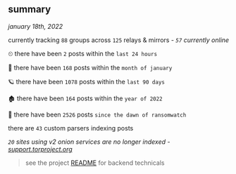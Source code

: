 
## summary
_january 18th, 2022_

currently tracking `88` groups across `125` relays & mirrors - _`57` currently online_

⏲ there have been `2` posts within the `last 24 hours`

🦈 there have been `168` posts within the `month of january`

🪐 there have been `1078` posts within the `last 90 days`

🏚 there have been `164` posts within the `year of 2022`

🦕 there have been `2526` posts `since the dawn of ransomwatch`

there are `43` custom parsers indexing posts

_`20` sites using v2 onion services are no longer indexed - [support.torproject.org](https://support.torproject.org/onionservices/v2-deprecation/)_

> see the project [README](https://github.com/thetanz/ransomwatch#ransomwatch--) for backend technicals
